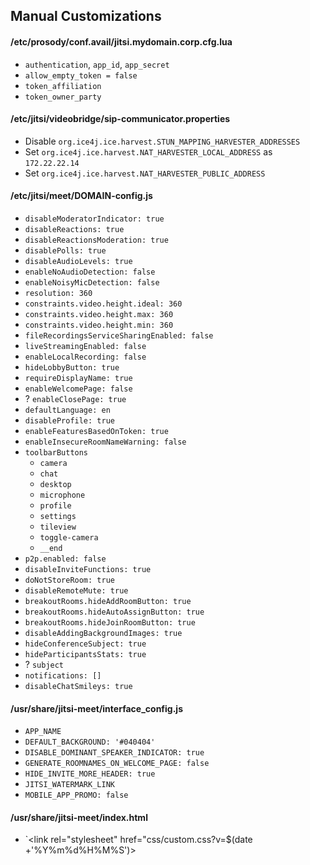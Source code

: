 ## Manual Customizations

#### /etc/prosody/conf.avail/jitsi.mydomain.corp.cfg.lua

- `authentication`, `app_id`, `app_secret`
- `allow_empty_token = false`
- `token_affiliation`
- `token_owner_party`

#### /etc/jitsi/videobridge/sip-communicator.properties

- Disable `org.ice4j.ice.harvest.STUN_MAPPING_HARVESTER_ADDRESSES`
- Set `org.ice4j.ice.harvest.NAT_HARVESTER_LOCAL_ADDRESS` as `172.22.22.14`
- Set `org.ice4j.ice.harvest.NAT_HARVESTER_PUBLIC_ADDRESS`

#### /etc/jitsi/meet/DOMAIN-config.js

- `disableModeratorIndicator: true`
- `disableReactions: true`
- `disableReactionsModeration: true`
- `disablePolls: true`
- `disableAudioLevels: true`
- `enableNoAudioDetection: false`
- `enableNoisyMicDetection: false`
- `resolution: 360`
- `constraints.video.height.ideal: 360`
- `constraints.video.height.max: 360`
- `constraints.video.height.min: 360`
- `fileRecordingsServiceSharingEnabled: false`
- `liveStreamingEnabled: false`
- `enableLocalRecording: false`
- `hideLobbyButton: true`
- `requireDisplayName: true`
- `enableWelcomePage: false`
- ? `enableClosePage: true`
- `defaultLanguage: en`
- `disableProfile: true`
- `enableFeaturesBasedOnToken: true`
- `enableInsecureRoomNameWarning: false`
- `toolbarButtons`
  - `camera`
  - `chat`
  - `desktop`
  - `microphone`
  - `profile`
  - `settings`
  - `tileview`
  - `toggle-camera`
  - `__end`
- `p2p.enabled: false`
- `disableInviteFunctions: true`
- `doNotStoreRoom: true`
- `disableRemoteMute: true`
- `breakoutRooms.hideAddRoomButton: true`
- `breakoutRooms.hideAutoAssignButton: true`
- `breakoutRooms.hideJoinRoomButton: true`
- `disableAddingBackgroundImages: true`
- `hideConferenceSubject: true`
- `hideParticipantsStats: true`
- ? `subject`
- `notifications: []`
- `disableChatSmileys: true`

#### /usr/share/jitsi-meet/interface_config.js

- `APP_NAME`
- `DEFAULT_BACKGROUND: '#040404'`
- `DISABLE_DOMINANT_SPEAKER_INDICATOR: true`
- `GENERATE_ROOMNAMES_ON_WELCOME_PAGE: false`
- `HIDE_INVITE_MORE_HEADER: true`
- `JITSI_WATERMARK_LINK`
- `MOBILE_APP_PROMO: false`

#### /usr/share/jitsi-meet/index.html

- `<link rel="stylesheet" href="css/custom.css?v=$(date +'%Y%m%d%H%M%S')>


